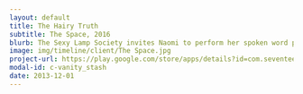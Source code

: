 ```yaml
---
layout: default
title: The Hairy Truth
subtitle: The Space, 2016
blurb: The Sexy Lamp Society invites Naomi to perform her spoken word piece about body hair.
image: img/timeline/client/The Space.jpg
project-url: https://play.google.com/store/apps/details?id=com.seventeen.vanitystash
modal-id: c-vanity_stash
date: 2013-12-01
---
```


